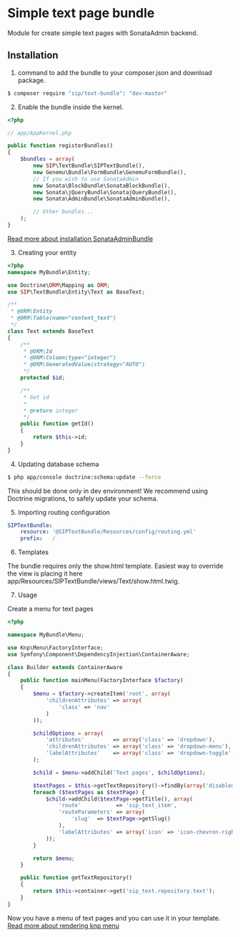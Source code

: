 Simple text page bundle
===========================================

Module for create simple text pages with SonataAdmin backend.

Installation
------------
1. command to add the bundle to your composer.json and download package.

``` bash
$ composer require "sip/text-bundle": "dev-master"
```

2. Enable the bundle inside the kernel.

``` php
<?php

// app/AppKernel.php

public function registerBundles()
{
    $bundles = array(
        new SIP\TextBundle\SIPTextBundle(),
        new Genemu\Bundle\FormBundle\GenemuFormBundle(),
        // If you wish to use SonataAdmin
        new Sonata\BlockBundle\SonataBlockBundle(),
        new Sonata\jQueryBundle\SonatajQueryBundle(),
        new Sonata\AdminBundle\SonataAdminBundle(),

        // Other bundles...
    );
}
```

[Read more about installation SonataAdminBundle](http://sonata-project.org/bundles/admin/master/doc/reference/installation.html#installation)

3. Creating your entity

``` php
<?php
namespace MyBundle\Entity;

use Doctrine\ORM\Mapping as ORM;
use SIP\TextBundle\Entity\Text as BaseText;

/**
 * @ORM\Entity
 * @ORM\Table(name="content_text")
 */
class Text extends BaseText
{
    /**
     * @ORM\Id
     * @ORM\Column(type="integer")
     * @ORM\GeneratedValue(strategy="AUTO")
     */
    protected $id;

    /**
     * Get id
     *
     * @return integer
     */
    public function getId()
    {
        return $this->id;
    }
}
```

4. Updating database schema

``` bash
$ php app/console doctrine:schema:update --force
```

This should be done only in dev environment! We recommend using Doctrine migrations, to safely update your schema.

5. Importing routing configuration

``` yml
SIPTextBundle:
    resource: '@SIPTextBundle/Resources/config/routing.yml'
    prefix:   /
```

6. Templates

The bundle requires only the show.html template.
Easiest way to override the view is placing it here app/Resources/SIPTextBundle/views/Text/show.html.twig.

7. Usage

Create a menu for text pages

``` php
<?php

namespace MyBundle\Menu;

use Knp\Menu\FactoryInterface;
use Symfony\Component\DependencyInjection\ContainerAware;

class Builder extends ContainerAware
{
    public function mainMenu(FactoryInterface $factory)
    {
        $menu = $factory->createItem('root', array(
            'childrenAttributes' => array(
                'class' => 'nav'
            )
        ));

        $childOptions = array(
            'attributes'         => array('class' => 'dropdown'),
            'childrenAttributes' => array('class' => 'dropdown-menu'),
            'labelAttributes'    => array('class' => 'dropdown-toggle', 'data-toggle' => 'dropdown', 'href' => '#')
        );

        $child = $menu->addChild('Text pages', $childOptions);

        $textPages = $this->getTextRepository()->findBy(array('disabled' => 0));
        foreach ($textPages as $textPage) {
            $child->addChild($textPage->getTitle(), array(
                'route'           => 'sip_text_item',
                'routeParameters' => array(
                    'slug'  => $textPage->getSlug()
                ),
                'labelAttributes' => array('icon' => 'icon-chevron-right')
            ));
        }

        return $menu;
    }

    public function getTextRepository()
    {
        return $this->container->get('sip_text.repository.text');
    }
}
```

Now you have a menu of text pages and you can use it in your template.
[Read more about rendering knp menu](https://github.com/KnpLabs/KnpMenuBundle/blob/master/Resources/doc/index.md#rendering-menus)
